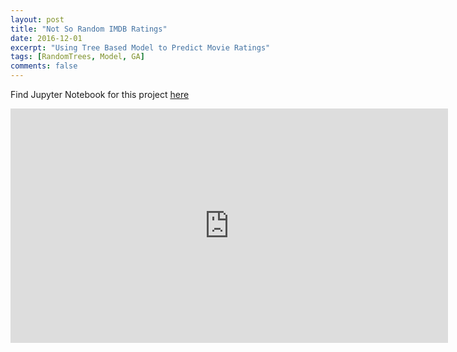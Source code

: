 ```yaml
---
layout: post
title: "Not So Random IMDB Ratings"
date: 2016-12-01
excerpt: "Using Tree Based Model to Predict Movie Ratings"
tags: [RandomTrees, Model, GA]
comments: false
---
```


Find Jupyter Notebook for this project <a href="https://github.com/samjfalk/GA-DSI/blob/master/Projects/Project_6_SFALK_Submit.ipynb">here</a>

<iframe src="
https://docs.google.com/presentation/d/1mQtxPTMltxGl86CNrmc74H2xTJRzZ-0ZD7YBXQ-F-08/embed?start=false&loop=false&delayms=3000" frameborder="0" width="700" height="375" allowfullscreen="true" mozallowfullscreen="true" webkitallowfullscreen="true"></iframe>